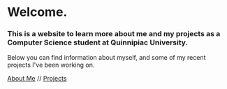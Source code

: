 # Welcome.

### This is a website to learn more about me and my projects as a Computer Science student at Quinnipiac University.

Below you can find information about myself, and some of my recent projects I've been working on.

[About Me](https://gegoldberg.github.io/aboutMe) // [Projects](https://gegoldberg.github.io/projects)


<!-- The home page should act as a traditional home page. Include a greeting and a description of what the
site is for, along with links for the about and projects pages.
For example, you can say “Learn more about me here!” with a link to the about page -->
